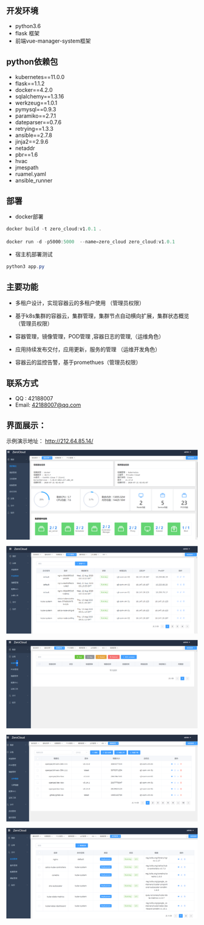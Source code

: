 ## 开发环境
- python3.6
- flask 框架
- 前端vue-manager-system框架

## python依赖包
- kubernetes==11.0.0
- flask==1.1.2
- docker==4.2.0
- sqlalchemy==1.3.16
- werkzeug==1.0.1
- pymysql==0.9.3
- paramiko==2.7.1
- dateparser==0.7.6
- retrying==1.3.3
- ansible==2.7.8
- jinja2==2.9.6
- netaddr
- pbr==1.6
- hvac
- jmespath
- ruamel.yaml
- ansible_runner

## 部署

- docker部署

```powershell
docker build -t zero_cloud:v1.0.1 .

docker run -d -p5000:5000  --name=zero_cloud zero_cloud:v1.0.1
```
- 宿主机部署测试
```powershell
python3 app.py
```

## 主要功能

- 多租户设计，实现容器云的多租户使用 （管理员权限）

- 基于k8s集群的容器云，集群管理，集群节点自动横向扩展，集群状态概览 （管理员权限）

- 容器管理，镜像管理，POD管理 ,容器日志的管理,（运维角色）

- 应用持续发布交付，应用更新，服务的管理 （运维开发角色）

- 容器云的监控告警，基于promethues（管理员权限）

## 联系方式
- QQ : 42188007
- Email: 42188007@qq.com

## 界面展示：

示例演示地址：
http://212.64.85.14/


![image](https://github.com/EthanSun2019/ContainerManager/blob/master/b0999dc299f2dd08d66cde90b59a6ed.png)

![image](https://github.com/EthanSun2019/ContainerManager/blob/master/53c3747e65ab9ca82c1909d588432ea.png)

![image](https://github.com/EthanSun2019/ContainerManager/blob/master/0123ba3a97e25faf9c40f6c31c9b6de.png)

![image](https://github.com/EthanSun2019/ContainerManager/blob/master/99cfdf45f05e1ad84c30596fa3ae502.png)

![image](https://github.com/EthanSun2019/ContainerManager/blob/master/9f1a531d348ea6882bcbb01721b9f8d.png)


